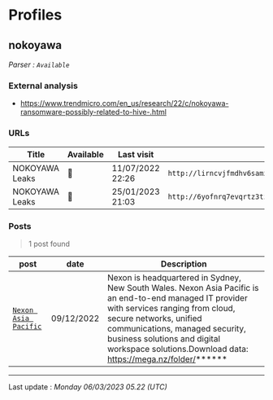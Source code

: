 # Profiles

## **nokoyawa**


_Parser : `Available`_

### External analysis
- https://www.trendmicro.com/en_us/research/22/c/nokoyawa-ransomware-possibly-related-to-hive-.html

### URLs
| Title | Available | Last visit | fqdn | Screenshot 
|---|---|---|---|---|
| NOKOYAWA Leaks | 🔴 | 11/07/2022 22:26 | `http://lirncvjfmdhv6samxvvlohfqx7jklfxoxj7xn3fh7qeabs3taemdsdqd.onion` | ❌ | 
| NOKOYAWA Leaks | 🔴 | 25/01/2023 21:03 | `http://6yofnrq7evqrtz3tzi3dkbrdovtywd35lx3iqbc5dyh367nrdh4jgfyd.onion` | <a href="https://www.ransomware.live/screenshots/6yofnrq7evqrtz3tzi3dkbrdovtywd35lx3iqbc5dyh367nrdh4jgfyd-onion.png" target=_blank>📸</a> | 

### Posts

> 1 post found

| post | date | Description
|---|---|---|
| [`Nexon Asia Pacific`](https://google.com/search?q=Nexon+Asia+Pacific) | 09/12/2022 | Nexon is headquartered in Sydney, New South Wales. Nexon Asia Pacific is an end-to-end managed IT provider with services ranging from cloud, secure networks, unified communications, managed security, business solutions and digital workspace solutions.Download data: https://mega.nz/folder/****** |

 --- 


Last update : _Monday 06/03/2023 05.22 (UTC)_
